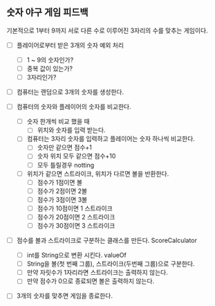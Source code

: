 ## 숫자 야구 게임 피드백

기본적으로 1부터 9까지 서로 다른 수로 이루어진 3자리의 수를 맞추는 게임이다.

- [ ] 플레이어로부터 받은 3개의 숫자 예외 처리
    - [ ] 1 ~ 9의 숫자인가?
    - [ ] 중복 값이 있는가?
    - [ ] 3자리인가?
- [ ] 컴퓨터는 랜덤으로 3개의 숫자를 생성한다.
- [ ] 컴퓨터의 숫자와 플레이어의 숫자를 비교한다.
    - [ ] 숫자 한개씩 비교 했을 때
      - [ ] 위치와 숫자를 입력 받는다.
    - [ ] 컴퓨터는 3자리 숫자를 입력하고 플레이어는 숫자 하나씩 비교한다.
      - [ ] 숫자만 같으면 점수+1 
      - [ ] 숫자 위치 모두 같으면 점수+10
      - [ ] 모두 틀릴경우 notting
    - [ ] 위치가 같으면 스트라이크, 위치가 다르면 볼을 반환한다.
      - [ ] 점수가 1점이면 볼
      - [ ] 점수가 2점이면 2볼
      - [ ] 점수가 3점이면 3볼
      - [ ] 점수가 10점이면 1 스트라이크
      - [ ] 점수가 20점이면 2 스트라이크
      - [ ] 점수가 30점이면 3 스트라이크
- [ ] 점수를 볼과 스트라이크로 구분하는 클래스를 만든다. ScoreCalculator
    - [ ] int를 String으로 변환 시킨다. valueOf
    - [ ] String을 볼(첫 번째 그룹), 스트라이크(두번째 그룹)으로 구분한다.
    - [ ] 만약 자릿수가 1자리라면 스트라이크는 출력하지 않는다.
    - [ ] 만약 점수가 0으로 종료되면 볼은 출력하지 않는다.
- [ ] 3개의 숫자를 맞추면 게임을 종료한다.
  